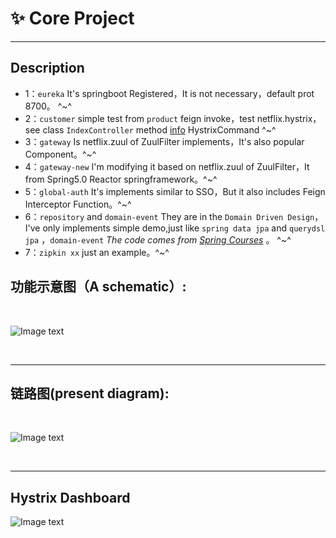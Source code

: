 # :sparkles: Core Project 

***
##  Description </br>
+ 1：`eureka` It's springboot Registered，It is not necessary，default prot 8700。 ^~^
+ 2：`customer` simple test from `product` feign invoke，test netflix.hystrix，see class `IndexController` method [info](https://github.com/yugenhai108/framework-applications/blob/master/product/src/main/java/org/yugh/product/controller/IndexController.java)  HystrixCommand ^~^
+ 3：`gateway` Is netflix.zuul of ZuulFilter implements，It's also popular Component。^~^
+ 4：`gateway-new` I'm modifying it based on netflix.zuul of ZuulFilter，It from Spring5.0 Reactor springframework。^~^
+ 5：`global-auth` It's implements similar to SSO，But it also includes Feign Interceptor Function。^~^
+ 6：`repository` and `domain-event` They are in the `Domain Driven Design`，I've only implements simple demo,just like `spring data jpa` and `querydsl jpa` ，`domain-event`  _The code comes from [Spring Courses](https://github.com/eugenp/tutorials)_ 。 ^~^
+ 7：`zipkin xx` just an example。^~^

## 功能示意图（A schematic）:
</br>

![Image text](https://github.com/yugenhai108/framework-applications/blob/master/gateway-auth.png)

</br>

***

## 链路图(present diagram):
</br>

![Image text](https://github.com/yugenhai108/framework-applications/blob/master/zipkin-detail.png)

</br>

***

## Hystrix Dashboard </br> 

![Image text](https://github.com/yugenhai108/framework-applications/blob/master/dashboard.png)

